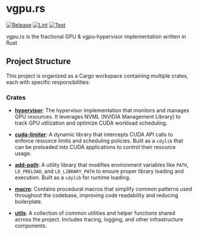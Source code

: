 # vgpu.rs

[![Release](https://github.com/NexusGPU/vgpu.rs/actions/workflows/release.yml/badge.svg)](https://github.com/NexusGPU/vgpu.rs/actions/workflows/release.yml) [![Lint](https://github.com/NexusGPU/vgpu.rs/actions/workflows/lint.yml/badge.svg)](https://github.com/NexusGPU/vgpu.rs/actions/workflows/lint.yml) [![Test](https://github.com/NexusGPU/vgpu.rs/actions/workflows/test.yml/badge.svg)](https://github.com/NexusGPU/vgpu.rs/actions/workflows/test.yml)

vgpu.rs is the fractional GPU & vgpu-hypervisor implementation written in Rust

## Project Structure

This project is organized as a Cargo workspace containing multiple crates, each with specific responsibilities:

### Crates

- [**hypervisor**](crates/hypervisor): The hypervisor implementation that monitors and manages GPU resources. It leverages NVML (NVIDIA Management Library) to track GPU utilization and optimize CUDA workload scheduling.

- [**cuda-limiter**](crates/cuda-limiter): A dynamic library that intercepts CUDA API calls to enforce resource limits and scheduling policies. Built as a `cdylib` that can be preloaded into CUDA applications to control their resource usage.

- [**add-path**](crates/add-path): A utility library that modifies environment variables like `PATH`, `LD_PRELOAD`, and `LD_LIBRARY_PATH` to ensure proper library loading and execution. Built as a `cdylib` for runtime loading.

- [**macro**](crates/macro): Contains procedural macros that simplify common patterns used throughout the codebase, improving code readability and reducing boilerplate.

- [**utils**](crates/utils): A collection of common utilities and helper functions shared across the project. Includes tracing, logging, and other infrastructure components.
